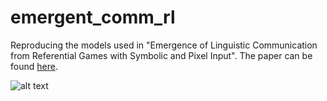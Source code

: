 # emergent_comm_rl
Reproducing the models used in "Emergence of Linguistic Communication from Referential Games with Symbolic and Pixel Input". The paper can be found [here](https://arxiv.org/abs/1804.03984).

![alt text](https://raw.githubusercontent.com/NickLeoMartin/emergent_comm_rl/master/images/emergent_comm.png)













